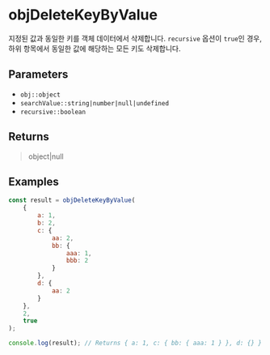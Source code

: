 # objDeleteKeyByValue <Lang js />

지정된 값과 동일한 키를 객체 데이터에서 삭제합니다. `recursive` 옵션이 `true`인 경우, 하위 항목에서 동일한 값에 해당하는 모든 키도 삭제합니다.

## Parameters

- `obj::object`
- `searchValue::string|number|null|undefined`
- `recursive::boolean`

## Returns

> object|null

## Examples

```javascript
const result = objDeleteKeyByValue(
	{
		a: 1,
		b: 2,
		c: {
			aa: 2,
			bb: {
				aaa: 1,
				bbb: 2
			}
		},
		d: {
			aa: 2
		}
	},
	2,
	true
);

console.log(result); // Returns { a: 1, c: { bb: { aaa: 1 } }, d: {} }
```
